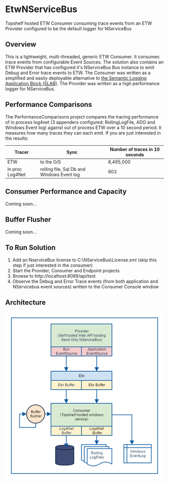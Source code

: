 # EtwNServiceBus

Topshelf hosted ETW Consumer consuming trace events from an ETW Provider configured to be the default logger for NServiceBus

## Overview

This is a lightweight, multi-threaded, generic ETW Consumer. It consumes trace events from configurable Event Sources. The solution also contains an ETW Provider that has configured it's NServiceBus Bus instance to emit Debug and Error trace events to ETW.
The Consumer was written as a simplified and easily deployable alternative to [the Semantic Logging Application Block (SLAB)](https://msdn.microsoft.com/en-us/library/dn440729(v=pandp.60).aspx). The Provider was written as a high performance logger for NServiceBus.

## Performance Comparisons

The PerformanceComparisons project compares the tracing performance of in process log4net (3 appenders configured: RollingLogFile, ADO and Windows Event log) against out of process ETW over a 10 second period.  It measures how many traces they can each emit.  If you are just interested in the results:

| Tracer            | Sync                                        | Number of traces in 10 seconds |
| ----------------- | --------------------------------------------|--------------------------------|
| ETW               | to the O/S                                  |8,495,000                       |
| In proc Log4Net   | rolling file, Sql Db and Windows Event log  |      903                       |                                  |

## Consumer Performance and Capacity

Coming soon...

## Buffer Flusher

Coming soon...

## To Run Solution

1. Add an NserviceBus license to C:\NServiceBus\License.xml (skip this step if just interested in the consumer)
2. Start the Provider, Consumer and Endpoint projects
3. Browse to http://localhost:8089/api/test
4. Observe the Debug and Error Trace events (from both application and NServicebus event sources) written to the Consumer Console window

## Architecture

![Image of Architecture](https://github.com/seantarogers/EtwNServiceBus/blob/master/EtwNServicebusArchitecture.png)
